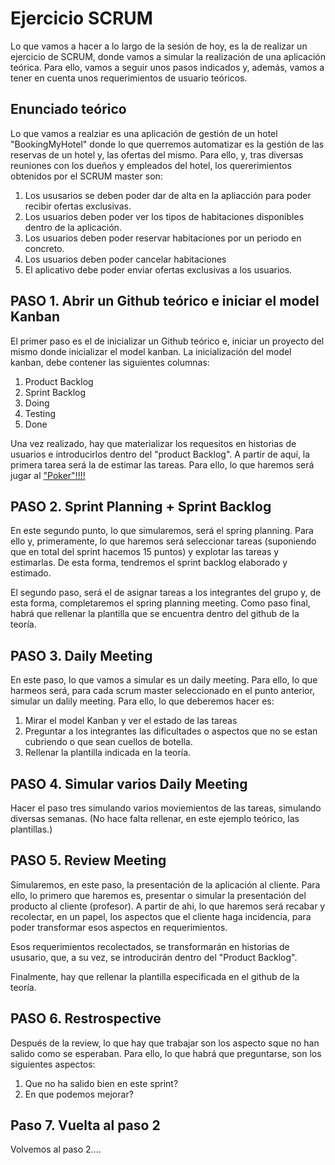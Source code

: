 # Ejercicio SCRUM



Lo que vamos a hacer a lo largo de la sesión de hoy, es la de realizar un ejercicio de SCRUM, donde vamos a simular la realización de una aplicación teórica. Para ello, vamos a seguir unos pasos indicados y, además, vamos a tener en cuenta unos requerimientos de usuario teóricos. 

## Enunciado teórico

Lo que vamos a realziar es una aplicación de gestión de un hotel "BookingMyHotel" donde lo que querremos automatizar es la gestión de las reservas de un hotel y, las ofertas del mismo. Para ello, y, tras diversas reuniones con los dueños y empleados del hotel, los quererimientos obtenidos por el SCRUM master son: 

1. Los ususarios se deben poder dar de alta en la apliacción para poder recibir ofertas exclusivas. 
2. Los usuarios deben poder ver los tipos de habitaciones disponibles dentro de la aplicación. 
3. Los usuarios deben poder reservar habitaciones por un periodo en concreto. 
4. Los usuarios deben poder cancelar habitaciones
5. El aplicativo debe poder enviar ofertas exclusivas a los usuarios. 

## PASO 1. Abrir un Github teórico e iniciar el model Kanban

El primer paso es el de inicializar un Github teórico e, iniciar un proyecto del mismo donde inicializar el model kanban. La inicialización del model kanban, debe contener las siguientes columnas: 

1.  Product Backlog
2.  Sprint Backlog
3. Doing
4. Testing 
5. Done

Una vez realizado, hay que materializar los requesitos en historias de usuarios e introducirlos dentro del "product Backlog". A partir de aquí, la primera tarea será la de estimar las tareas. Para ello, lo que haremos será jugar al ["Poker"!!!!](https://www.scrumpoker-online.org/en/) 

## PASO 2. Sprint Planning + Sprint Backlog

En este segundo punto, lo que simularemos, será el spring planning. Para ello y, primeramente, lo que haremos será seleccionar tareas  (suponiendo que en total del sprint hacemos 15 puntos) y explotar las tareas y estimarlas. De esta forma, tendremos el sprint backlog elaborado y estimado. 

El segundo paso, será el de asignar tareas a los integrantes del grupo y, de esta forma, completaremos el spring planning meeting. Como paso final, habrá que rellenar la plantilla que se encuentra dentro del github de la teoría. 



## PASO 3. Daily Meeting

En este paso, lo que vamos a simular es un daily meeting. Para ello, lo que harmeos será, para cada scrum master seleccionado en el punto anterior, simular un dalily meeting. Para ello, lo que deberemos hacer es: 

1. Mirar el model Kanban y ver el estado de las tareas
2. Preguntar a los integrantes las dificultades o aspectos que no se estan cubriendo o que sean cuellos de botella. 
3. Rellenar la plantilla indicada en la teoría. 

## PASO 4. Simular varios Daily Meeting

Hacer el paso tres simulando varios moviemientos de las tareas, simulando diversas semanas. (No hace falta rellenar, en este ejemplo teórico, las plantillas.)

## PASO 5. Review Meeting

Simularemos, en este paso, la presentación de la aplicación al cliente. Para ello, lo primero que haremos es, presentar o simular la presentación del producto al cliente (profesor). A partir de ahi, lo que haremos será recabar y recolectar, en un papel, los aspectos que el cliente haga incidencia, para poder transformar esos aspectos en requerimientos. 

Esos requerimientos recolectados, se transformarán en historias de ususario, que, a su vez, se introducirán dentro del "Product Backlog". 

Finalmente, hay que rellenar la plantilla especificada en el github de la teoría.

## PASO 6. Restrospective

Después de la review, lo que hay que trabajar son los aspecto sque no han salido como se esperaban. Para ello, lo que habrá que preguntarse, son los siguientes aspectos: 

1. Que no ha salido bien en este sprint? 
2. En que podemos mejorar?

## Paso 7. Vuelta al paso 2

Volvemos al paso 2.... 

